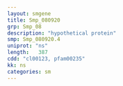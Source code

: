 ```yaml
---
layout: smgene
title: Smp_080920
grp: Smp_08
description: "hypothetical protein"
smp: Smp_080920.4
uniprot: "ns"
length:   387
cdd: "cl00123, pfam00235"
kk: ns
categories: sm
---
```

